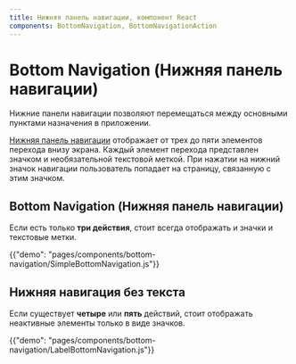```yaml
---
title: Нижняя панель навигации, компонент React
components: BottomNavigation, BottomNavigationAction
---
```


# Bottom Navigation (Нижняя панель навигации)

<p class="description">Нижние панели навигации позволяют перемещаться между основными пунктами назначения в приложении.</p>

[Нижняя панель навигации](https://material.io/design/components/bottom-navigation.html) отображает от трех до пяти элементов перехода внизу экрана. Каждый элемент перехода представлен значком и необязательной текстовой меткой. При нажатии на нижний значок навигации пользователь попадает на страницу, связанную с этим значком.

## Bottom Navigation (Нижняя панель навигации)

Если есть только **три действия**, стоит всегда отображать и значки и текстовые метки.

{{"demo": "pages/components/bottom-navigation/SimpleBottomNavigation.js"}}

## Нижняя навигация без текста

Если существует **четыре** или **пять** действий, стоит отображать неактивные элементы только в виде значков.

{{"demo": "pages/components/bottom-navigation/LabelBottomNavigation.js"}}
